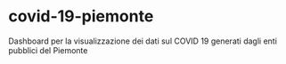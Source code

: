 # covid-19-piemonte
Dashboard per la visualizzazione dei dati sul COVID 19 generati dagli enti pubblici del Piemonte
